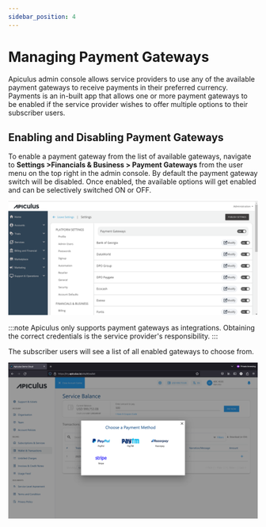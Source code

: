 ```yaml
---
sidebar_position: 4
---
```

# Managing Payment Gateways

Apiculus admin console allows service providers to use any of the available payment gateways to receive payments in their preferred currency. Payments is an in-built app that allows one or more payment gateways to be enabled if the service provider wishes to offer multiple options to their subscriber users.

## Enabling and Disabling Payment Gateways

To enable a payment gateway from the list of available gateways, navigate to **Settings >Financials & Business > Payment Gateways** from the user menu on the top right in the admin console. By default the payment gateway switch will be disabled. Once enabled, the available options will get enabled and can be selectively switched ON or OFF.

![Enabling and Disabling Payment Gateways](img/ManagingPaymentGateways1.png)

:::note
Apiculus only supports payment gateways as integrations. Obtaining the correct credentials is the service provider's responsibility.
:::

The subscriber users will see a list of all enabled gateways to choose from.

![Enabling and Disabling Payment Gateways](img/ManagingPaymentGateways2.png)

